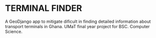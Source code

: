 # TERMINAL FINDER
A GeoDjango app to mitigate dificult in finding detailed information about transport terminals in Ghana. UMaT final year project for BSC. Computer Science.

